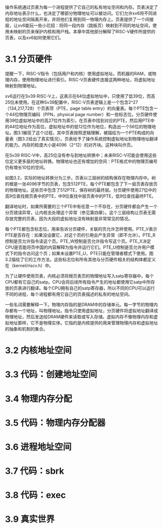 操作系统通过页表为每一个进程提供了它自己的私有地址空间和内存。页表决定了内存地址表示什么，也决定了哪部分物理地址可以被访问。它们允许xv6将不同进程的地址空间隔离开来，并将他们复用到同一物理内存上。页表提供了一个间接层，让xv6能玩一些小花招：将同一段内存（跳板页）映射到不同的地址空间，使用未映射的页来保护内核和用户栈。本章中其他部分解释了RISC-V硬件所提供的页表，以及xv6如何使用它们。

# 3.1 分页硬件

提醒一下，RISC-V指令（包括用户和内核）使用虚拟地址。而机器的RAM，或物理内存，使用物理地址进行索引。RISC-V页表硬件连接这两种地址，将虚拟地址映射到物理地址。

xv6运行在Sv39 RISC-V上，这表示在64位虚拟地址中，只使用了低39位，而高25位未使用。在这种Sv39配置中，RISC-V页表逻辑上是一个包含2^27（134,217,728）个页表项（PTE，page table entry）的向量表。每个PTE包含一个44位物理页编码（PPN，physical page number）和一些标志位。分页硬件使用39位虚拟地址中的高27位作为索引，在页表中找到对应的PTE，然后用PTE中的44位地址作为高位，虚拟地址中的低12位作为地位，构造出一个56位的物理地址。图3.1展现了这个过程，其中页表按照逻辑理解，被描绘为一个PTE构成的向量表（图3.2给出了真实情况）。页表给予了操作系统控制虚拟地址到物理地址翻译的能力。内存的粒度大小是4096（2^12）的对齐块。这种块叫作页。

在Sv39 RISC-V中，高25位没有参与到地址转换中；未来RISC-V可能会使用这些位定义更多层的地址转换。物理地址也还有增加的空间：PTE格式中的物理页编号仍有增长10位的空间。

如图3.2，实际的地址转换分为三步。页表以三层树的结构保存在物理内存中。树的根是一张4096字节的页表，包含512PTE，每个PTE都包含了下一层页表存放页的物理地址。这些页中包含了512PTE，保存树的最终层。分页硬件使用27位中的高9位查找根页表中的PTE，中9位查找中层页表中的PTE，低9位查找最终PTE。

翻译地址时，如果所需要的三个PTE中有任意一个不存在，分页硬件都会产生一个分页错误异常，让内核去处理这个异常（参见第四章）。这个三层结构让页表无需存放完整的页表，因为大段的虚拟地址没有映射是非常常见的情况。

每个PTE都包含标志位，用来告诉分页硬件，关联的页允许怎样使用。PTE_V表示PTE是否存在：如果没设置它，对这个页的引用会产生异常（即不允许）。PTE_R控制是否允许指令读这个页。PTE_W控制是否允许指令写这个页。PTE_X决定CPU是否能将页中国的内容解释为指令并运行它们。PTE_U控制是否允许用户模式下的指令访问这个页；如果未设置PTE_U，PTE只能在管理者模式下使用。图3.2描绘了它的工作方法。这些标志位和所有其他与分页硬件相关的结构体都定义在（kernel/riscv.h）中。

为了让硬件使用页表，内核必须将根页表页的物理地址写入satp寄存器中。每个CPU都有它自己的satp。CPU会将后续所有指令产生的地址都使用它satp中所存放的页表进行翻译。每个CPU拥有自己的satp寄存器，所以不同的CPU可以运行不同的进程，每个进程都有用它自己的页表描述的私有的地址空间。

一些名词需要解释一下。物理内存指的是DRAM中的存储单元。每一字节的物理内存都有一个地址，叫物理地址。指令只使用虚拟地址，分页硬件将虚拟地址翻译成物理地址，然后发送给DRAM硬件来读取或写入存储。虚拟内存不像物理内存和虚拟地址那样，它不是物理实体。它指的是内核提供的用来管理物理内存和虚拟地址的抽象和机制的集合。



# 3.2 内核地址空间

# 3.3 代码：创建地址空间

# 3.4 物理内存分配

# 3.5 代码：物理内存分配器

# 3.6 进程地址空间

# 3.7 代码：sbrk

# 3.8 代码：exec

# 3.9 真实世界
